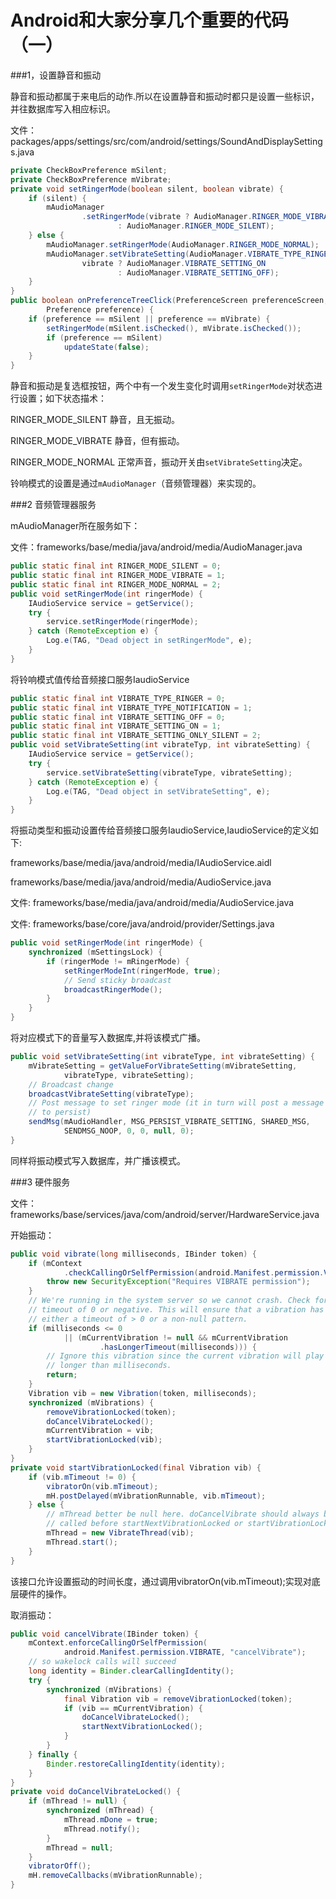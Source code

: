 # Android和大家分享几个重要的代码（一）

###1，设置静音和振动

静音和振动都属于来电后的动作.所以在设置静音和振动时都只是设置一些标识，并往数据库写入相应标识。

文件：packages/apps/settings/src/com/android/settings/SoundAndDisplaySettings.java
```java
private CheckBoxPreference mSilent;
private CheckBoxPreference mVibrate;
private void setRingerMode(boolean silent, boolean vibrate) {
	if (silent) {
		mAudioManager
				.setRingerMode(vibrate ? AudioManager.RINGER_MODE_VIBRATE
						: AudioManager.RINGER_MODE_SILENT);
	} else {
		mAudioManager.setRingerMode(AudioManager.RINGER_MODE_NORMAL);
		mAudioManager.setVibrateSetting(AudioManager.VIBRATE_TYPE_RINGER,
				vibrate ? AudioManager.VIBRATE_SETTING_ON
						: AudioManager.VIBRATE_SETTING_OFF);
	}
}
public boolean onPreferenceTreeClick(PreferenceScreen preferenceScreen,
		Preference preference) {
	if (preference == mSilent || preference == mVibrate) {
		setRingerMode(mSilent.isChecked(), mVibrate.isChecked());
		if (preference == mSilent)
			updateState(false);
	}
}
```
静音和振动是复选框按钮，两个中有一个发生变化时调用`setRingerMode`对状态进行设置；如下状态描术：

RINGER\_MODE\_SILENT 静音，且无振动。

RINGER\_MODE\_VIBRATE 静音，但有振动。

RINGER\_MODE\_NORMAL 正常声音，振动开关由`setVibrateSetting`决定。

铃响模式的设置是通过`mAudioManager`（音频管理器）来实现的。

###2 音频管理器服务

mAudioManager所在服务如下：

文件：frameworks/base/media/java/android/media/AudioManager.java
```java
public static final int RINGER_MODE_SILENT = 0;
public static final int RINGER_MODE_VIBRATE = 1;
public static final int RINGER_MODE_NORMAL = 2;
public void setRingerMode(int ringerMode) {
	IAudioService service = getService();
	try {
		service.setRingerMode(ringerMode);
	} catch (RemoteException e) {
		Log.e(TAG, "Dead object in setRingerMode", e);
	}
}
```
将铃响模式值传给音频接口服务IaudioService
```java
public static final int VIBRATE_TYPE_RINGER = 0;
public static final int VIBRATE_TYPE_NOTIFICATION = 1;
public static final int VIBRATE_SETTING_OFF = 0;
public static final int VIBRATE_SETTING_ON = 1;
public static final int VIBRATE_SETTING_ONLY_SILENT = 2;
public void setVibrateSetting(int vibrateTyp, int vibrateSetting) {
	IAudioService service = getService();
	try {
		service.setVibrateSetting(vibrateType, vibrateSetting);
	} catch (RemoteException e) {
		Log.e(TAG, "Dead object in setVibrateSetting", e);
	}
}
```
将振动类型和振动设置传给音频接口服务IaudioService,IaudioService的定义如下:

frameworks/base/media/java/android/media/IAudioService.aidl

frameworks/base/media/java/android/media/AudioService.java

文件: frameworks/base/media/java/android/media/AudioService.java

文件: frameworks/base/core/java/android/provider/Settings.java
```java
public void setRingerMode(int ringerMode) {
	synchronized (mSettingsLock) {
		if (ringerMode != mRingerMode) {
			setRingerModeInt(ringerMode, true);
			// Send sticky broadcast
			broadcastRingerMode();
		}
	}
}
```
将对应模式下的音量写入数据库,并将该模式广播。
```java
public void setVibrateSetting(int vibrateType, int vibrateSetting) {
	mVibrateSetting = getValueForVibrateSetting(mVibrateSetting,
			vibrateType, vibrateSetting);
	// Broadcast change
	broadcastVibrateSetting(vibrateType);
	// Post message to set ringer mode (it in turn will post a message
	// to persist)
	sendMsg(mAudioHandler, MSG_PERSIST_VIBRATE_SETTING, SHARED_MSG,
			SENDMSG_NOOP, 0, 0, null, 0);
}
```
同样将振动模式写入数据库，并广播该模式。

###3 硬件服务

文件：frameworks/base/services/java/com/android/server/HardwareService.java

开始振动：
```java
public void vibrate(long milliseconds, IBinder token) {
	if (mContext
			.checkCallingOrSelfPermission(android.Manifest.permission.VIBRATE) != PackageManager.PERMISSION_GRANTED) {
		throw new SecurityException("Requires VIBRATE permission");
	}
	// We're running in the system server so we cannot crash. Check for a
	// timeout of 0 or negative. This will ensure that a vibration has
	// either a timeout of > 0 or a non-null pattern.
	if (milliseconds <= 0
			|| (mCurrentVibration != null && mCurrentVibration
					.hasLongerTimeout(milliseconds))) {
		// Ignore this vibration since the current vibration will play for
		// longer than milliseconds.
		return;
	}
	Vibration vib = new Vibration(token, milliseconds);
	synchronized (mVibrations) {
		removeVibrationLocked(token);
		doCancelVibrateLocked();
		mCurrentVibration = vib;
		startVibrationLocked(vib);
	}
}
private void startVibrationLocked(final Vibration vib) {
	if (vib.mTimeout != 0) {
		vibratorOn(vib.mTimeout);
		mH.postDelayed(mVibrationRunnable, vib.mTimeout);
	} else {
		// mThread better be null here. doCancelVibrate should always be
		// called before startNextVibrationLocked or startVibrationLocked.
		mThread = new VibrateThread(vib);
		mThread.start();
	}
}
```
该接口允许设置振动的时间长度，通过调用vibratorOn(vib.mTimeout);实现对底层硬件的操作。

取消振动：
```java
public void cancelVibrate(IBinder token) {
	mContext.enforceCallingOrSelfPermission(
			android.Manifest.permission.VIBRATE, "cancelVibrate");
	// so wakelock calls will succeed
	long identity = Binder.clearCallingIdentity();
	try {
		synchronized (mVibrations) {
			final Vibration vib = removeVibrationLocked(token);
			if (vib == mCurrentVibration) {
				doCancelVibrateLocked();
				startNextVibrationLocked();
			}
		}
	} finally {
		Binder.restoreCallingIdentity(identity);
	}
}
private void doCancelVibrateLocked() {
	if (mThread != null) {
		synchronized (mThread) {
			mThread.mDone = true;
			mThread.notify();
		}
		mThread = null;
	}
	vibratorOff();
	mH.removeCallbacks(mVibrationRunnable);
}
```